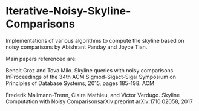 # Iterative-Noisy-Skyline-Comparisons

Implementations of various algorithms to compute the skyline based on noisy comparisons by Abishrant Panday and Joyce Tian.

Main papers referenced are:

Benoit Groz and Tova Milo. Skyline queries with noisy comparisons. InProceedings of the 34th ACM Sigmod-Sigact-Sigai Symposium on Principles of Database Systems, 2015, pages 185-198. ACM

Frederik Mallmann-Trenn, Claire Mathieu, and Victor Verdugo. Skyline Computation with Noisy ComparisonsarXiv preprint arXiv:1710.02058, 2017
